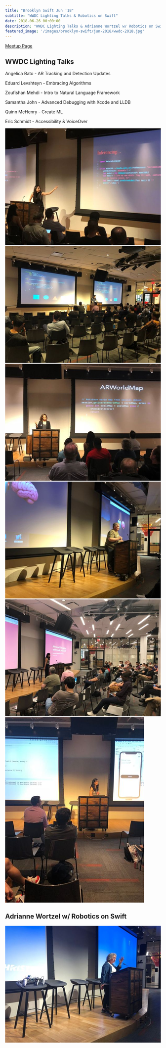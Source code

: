 ```yaml
---
title: "Brooklyn Swift Jun '18"
subtitle: "WWDC Lighting Talks & Robotics on Swift"
date: 2018-06-26 00:00:00
description: "WWDC Lighting Talks & Adrianne Wortzel w/ Robotics on Swift."
featured_image: '/images/brooklyn-swift/jun-2018/wwdc-2018.jpg'
---
```


<a href="https://www.meetup.com/Brooklyn-Swift-Developers/events/251690322/">Meetup Page</a>

## WWDC Lighting Talks

Angelica Bato - AR Tracking and Detection Updates

Eduard Levshteyn - Embracing Algorithms

Zoufishan Mehdi - Intro to Natural Language Framework

Samantha John - Advanced Debugging with Xcode and LLDB

Quinn McHenry - Create ML

Eric Schmidt - Accessibility & VoiceOver

<div class="gallery" data-columns="1">
	<img src="/images/brooklyn-swift/jun-2018/600_472413639.jpeg">		
	<img src="/images/brooklyn-swift/jun-2018/600_472413650.jpeg">		
	<img src="/images/brooklyn-swift/jun-2018/600_472413656.jpeg">		
	<img src="/images/brooklyn-swift/jun-2018/600_472413671.jpeg">		
	<img src="/images/brooklyn-swift/jun-2018/600_472413715.jpeg">		
	<img src="/images/brooklyn-swift/jun-2018/600_472413723.jpeg">		
</div>

## Adrianne Wortzel w/ Robotics on Swift

![](/images/brooklyn-swift/jun-2018/adrienne_and_robot.jpeg)
